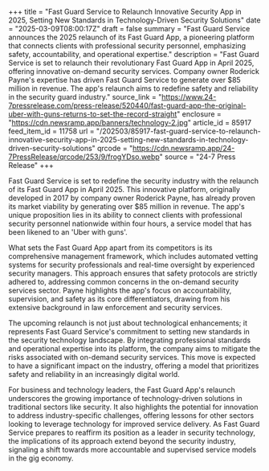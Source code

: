 +++
title = "Fast Guard Service to Relaunch Innovative Security App in 2025, Setting New Standards in Technology-Driven Security Solutions"
date = "2025-03-09T08:00:17Z"
draft = false
summary = "Fast Guard Service announces the 2025 relaunch of its Fast Guard App, a pioneering platform that connects clients with professional security personnel, emphasizing safety, accountability, and operational expertise."
description = "Fast Guard Service is set to relaunch their revolutionary Fast Guard App in April 2025, offering innovative on-demand security services. Company owner Roderick Payne's expertise has driven Fast Guard Service to generate over $85 million in revenue. The app's relaunch aims to redefine safety and reliability in the security guard industry."
source_link = "https://www.24-7pressrelease.com/press-release/520440/fast-guard-app-the-original-uber-with-guns-returns-to-set-the-record-straight"
enclosure = "https://cdn.newsramp.app/banners/technology-2.jpg"
article_id = 85917
feed_item_id = 11758
url = "/202503/85917-fast-guard-service-to-relaunch-innovative-security-app-in-2025-setting-new-standards-in-technology-driven-security-solutions"
qrcode = "https://cdn.newsramp.app/24-7PressRelease/qrcode/253/9/frogYDso.webp"
source = "24-7 Press Release"
+++

<p>Fast Guard Service is set to redefine the security industry with the relaunch of its Fast Guard App in April 2025. This innovative platform, originally developed in 2017 by company owner Roderick Payne, has already proven its market viability by generating over $85 million in revenue. The app's unique proposition lies in its ability to connect clients with professional security personnel nationwide within four hours, a service model that has been likened to an 'Uber with guns'.</p><p>What sets the Fast Guard App apart from its competitors is its comprehensive management framework, which includes automated vetting systems for security professionals and real-time oversight by experienced security managers. This approach ensures that safety protocols are strictly adhered to, addressing common concerns in the on-demand security services sector. Payne highlights the app's focus on accountability, supervision, and safety as its core differentiators, drawing from his extensive background in law enforcement and security services.</p><p>The upcoming relaunch is not just about technological enhancements; it represents Fast Guard Service's commitment to setting new standards in the security technology landscape. By integrating professional standards and operational expertise into its platform, the company aims to mitigate the risks associated with on-demand security services. This move is expected to have a significant impact on the industry, offering a model that prioritizes safety and reliability in an increasingly digital world.</p><p>For business and technology leaders, the Fast Guard App's relaunch underscores the growing importance of technology-driven solutions in traditional sectors like security. It also highlights the potential for innovation to address industry-specific challenges, offering lessons for other sectors looking to leverage technology for improved service delivery. As Fast Guard Service prepares to reaffirm its position as a leader in security technology, the implications of its approach extend beyond the security industry, signaling a shift towards more accountable and supervised service models in the gig economy.</p>